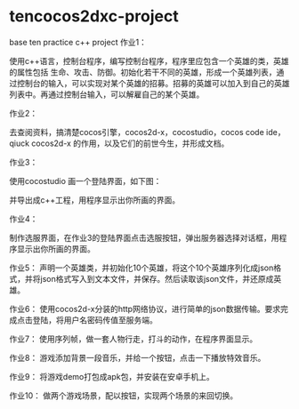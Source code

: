 # tencocos2dxc-project
base ten practice c++ project
作业1：

使用c++语言，控制台程序，编写控制台程序，程序里应包含一个英雄的类，英雄的属性包括 生命、攻击、防御。初始化若干不同的英雄，形成一个英雄列表，通过控制台的输入，可以实现对某个英雄的招募。招募的英雄可以加入到自己的英雄列表中。再通过控制台输入，可以解雇自己的某个英雄。

作业2：

去查阅资料，搞清楚cocos引擎，cocos2d-x，cocostudio，cocos code ide，qiuck cocos2d-x 的作用，以及它们的前世今生，并形成文档。

作业3：

使用cocostudio 画一个登陆界面，如下图：

















并导出成c++工程，用程序显示出你所画的界面。

作业4：

制作选服界面，在作业3的登陆界面点击选服按钮，弹出服务器选择对话框，用程序显示出你所画的界面。






作业5：
声明一个英雄类，并初始化10个英雄，将这个10个英雄序列化成json格式，并将json格式写入到文本文件，并保存。然后读取该json文件，并还原成英雄。

作业6：
使用cocos2d-x分装的http网络协议，进行简单的json数据传输。要求完成点击登陆，将用户名密码传值至服务端。

作业7：
使用序列帧，做一套人物行走，打斗的动作，在程序界面显示。

作业8：
游戏添加背景一段音乐，并给一个按钮，点击一下播放特效音乐。

作业9：
将游戏demo打包成apk包，并安装在安卓手机上。

作业10：
做两个游戏场景，配以按钮，实现两个场景的来回切换。
